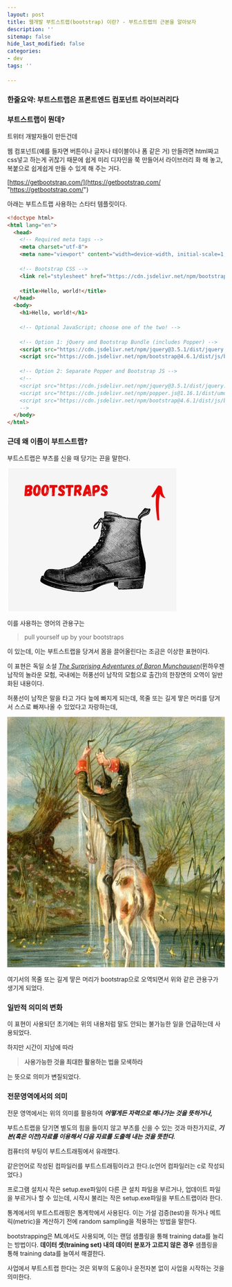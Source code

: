 ```yaml
---
layout: post
title: 웹개발 부트스트랩(bootstrap) 이란? - 부트스트랩의 근본을 알아보자
description: ''
sitemap: false
hide_last_modified: false
categories:
- dev
tags: ''

---
```

### 한줄요약: 부트스트랩은 프론트엔드 컴포넌트 라이브러리다

### 부트스트랩이 뭔데?

트위터 개발자들이 만든건데

웹 컴포넌트(예를 들자면 버튼이나 글자나 테이블이나 폼 같은 거) 만들려면 html짜고 css넣고 하는게 귀찮기 때문에 쉽게 미리 디자인을 쭉 만들어서 라이브러리 화 해 놓고, 복붙으로 쉽게쉽게 만들 수 있게 해 주는 거다.

[https://getbootstrap.com/](https://getbootstrap.com/ "https://getbootstrap.com/")

아래는 부트스트랩 사용하는 스타터 템플릿이다.

```html
<!doctype html>
<html lang="en">
  <head>
    <!-- Required meta tags -->
    <meta charset="utf-8">
    <meta name="viewport" content="width=device-width, initial-scale=1, shrink-to-fit=no">

    <!-- Bootstrap CSS -->
    <link rel="stylesheet" href="https://cdn.jsdelivr.net/npm/bootstrap@4.6.1/dist/css/bootstrap.min.css" integrity="sha384-zCbKRCUGaJDkqS1kPbPd7TveP5iyJE0EjAuZQTgFLD2ylzuqKfdKlfG/eSrtxUkn" crossorigin="anonymous">

    <title>Hello, world!</title>
  </head>
  <body>
    <h1>Hello, world!</h1>

    <!-- Optional JavaScript; choose one of the two! -->

    <!-- Option 1: jQuery and Bootstrap Bundle (includes Popper) -->
    <script src="https://cdn.jsdelivr.net/npm/jquery@3.5.1/dist/jquery.slim.min.js" integrity="sha384-DfXdz2htPH0lsSSs5nCTpuj/zy4C+OGpamoFVy38MVBnE+IbbVYUew+OrCXaRkfj" crossorigin="anonymous"></script>
    <script src="https://cdn.jsdelivr.net/npm/bootstrap@4.6.1/dist/js/bootstrap.bundle.min.js" integrity="sha384-fQybjgWLrvvRgtW6bFlB7jaZrFsaBXjsOMm/tB9LTS58ONXgqbR9W8oWht/amnpF" crossorigin="anonymous"></script>

    <!-- Option 2: Separate Popper and Bootstrap JS -->
    <!--
    <script src="https://cdn.jsdelivr.net/npm/jquery@3.5.1/dist/jquery.slim.min.js" integrity="sha384-DfXdz2htPH0lsSSs5nCTpuj/zy4C+OGpamoFVy38MVBnE+IbbVYUew+OrCXaRkfj" crossorigin="anonymous"></script>
    <script src="https://cdn.jsdelivr.net/npm/popper.js@1.16.1/dist/umd/popper.min.js" integrity="sha384-9/reFTGAW83EW2RDu2S0VKaIzap3H66lZH81PoYlFhbGU+6BZp6G7niu735Sk7lN" crossorigin="anonymous"></script>
    <script src="https://cdn.jsdelivr.net/npm/bootstrap@4.6.1/dist/js/bootstrap.min.js" integrity="sha384-VHvPCCyXqtD5DqJeNxl2dtTyhF78xXNXdkwX1CZeRusQfRKp+tA7hAShOK/B/fQ2" crossorigin="anonymous"></script>
    -->
  </body>
</html>
```

### 근데 왜 이름이 부트스트랩?

부트스트랩은 부츠를 신을 때 당기는 끈을 말한다.

![](/uploads/2022-05-15-020321.jpg)

이를 사용하는 영어의 관용구는 

> pull yourself up by your bootstraps

이 있는데, 이는 부트스트랩을 당겨서 몸을 끌어올린다는 조금은 이상한 표현이다.

이 표현은 독일 소설 [_The Surprising Adventures of Baron Munchausen_](https://en.wikisource.org/wiki/The_Surprising_Adventures_of_Baron_Munchausen "wikisource: 뮌하우젠 남작의 놀라운 모험")(뮌하우젠 남작의 놀라운 모험, 국내에는 허풍선이 남작의 모험으로 출간)의 한장면의 오역이 일반화된 내용이다.

허풍선이 남작은 말을 타고 가다 늪에 빠지게 되는데, 목줄 또는 길게 땋은 머리를 당겨서 스스로 빠져나올 수 있었다고 자랑하는데, 

![](/uploads/2022-05-15-022049.jpg)

여기서의 목줄 또는 길게 땋은 머리가 bootstrap으로 오역되면서 위와 같은 관용구가 생기게 되었다.

### 일반적 의미의 변화

이 표현이 사용되던 초기에는 위의 내용처럼 말도 안되는 불가능한 일을 언급하는데 사용되었다.

하지만 시간이 지남에 따라 

> **사용가능한 것을 최대한 활용하는 법을 모색하라**

는 뜻으로 의미가 변질되었다.

### 전문영역에서의 의미

전문 영역에서는 위의 의미를 활용하여 **_어떻게든 자력으로 해나가는 것을 뜻하거나,_**

부트스트랩을 당기면 별도의 힘을 들이지 않고 부츠를 신을 수 있는 것과 마찬가지로, **_기본(혹은 이전)자료를 이용해서 다음 자료를 도출해 내는 것을 뜻한다._** 

컴퓨터의 부팅이 부트스트래핑에서 유래했다.

같은언어로 작성된 컴파일러를 부트스트래핑이라고 한다.(c언어 컴파일러는 c로 작성되었다.)

프로그램 설치시 작은 setup.exe파일이 다른 큰 설치 파일을 부르거나, 업데이트 파일을 부르거나 할 수 있는데, 시작시 불리는 작은 setup.exe파일을 부트스트랩이라 한다.

통계에서의 부트스트래핑은 통계학에서 사용된다. 이는 가설 검증(test)을 하거나 메트릭(metric)을 계산하기 전에 random sampling을 적용하는 방법을 말한다.

bootstrapping은 ML에서도 사용되며, 이는 랜덤 샘플링을 통해 training data를 늘리는 방법이다. **데이터 셋(training set) 내의 데이터 분포가 고르지 않은 경우** 샘플링을 통해 training data를 늘여서 해결한다.

사업에서 부트스트랩 한다는 것은 외부의 도움이나 운전자본 없이 사업을 시작하는 것을 의미한다.